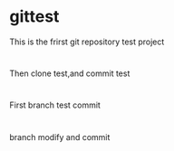 # gittest
This is the frirst git repository test project
#
Then clone test,and commit test
#
First branch test commit
#
branch modify and commit

